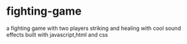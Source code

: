 # fighting-game
a fighting game with two players striking and healing  with cool sound effects built with javascript,html and css

